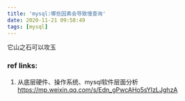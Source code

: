 ```yaml
---
title: 'mysql:哪些因素会导致慢查询'
date: 2020-11-21 09:58:49
tags: [mysql]
---
```


它山之石可以攻玉

### ref links:

1. 从底层硬件、操作系统、mysql软件层面分析
   https://mp.weixin.qq.com/s/Edn_gPwcAHo5sYIzLJghzA